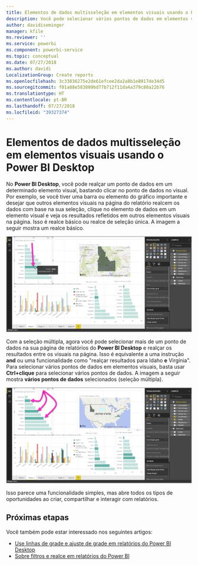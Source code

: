 ```yaml
---
title: Elementos de dados multisseleção em elementos visuais usando o Power BI Desktop
description: Você pode selecionar vários pontos de dados em elementos visuais do Power BI Desktop com Ctrl+clique simples
author: davidiseminger
manager: kfile
ms.reviewer: ''
ms.service: powerbi
ms.component: powerbi-service
ms.topic: conceptual
ms.date: 07/27/2018
ms.author: davidi
LocalizationGroup: Create reports
ms.openlocfilehash: 3c33836275e2de61efcee2da2a8b1e8917de34d5
ms.sourcegitcommit: f01a88e583889bd77b712f11da4a379c88a22b76
ms.translationtype: HT
ms.contentlocale: pt-BR
ms.lasthandoff: 07/27/2018
ms.locfileid: "39327374"
---
```

# <a name="multi-select-data-elements-in-visuals-using-power-bi-desktop"></a>Elementos de dados multisseleção em elementos visuais usando o Power BI Desktop

No **Power BI Desktop**, você pode realçar um ponto de dados em um determinado elemento visual, bastando clicar no ponto de dados no visual. Por exemplo, se você tiver uma barra ou elemento do gráfico importante e desejar que outros elementos visuais na página do relatório realcem os dados com base na sua seleção, clique no elemento de dados em um elemento visual e veja os resultados refletidos em outros elementos visuais na página. Isso é realce básico ou realce de seleção única. A imagem a seguir mostra um realce básico. 

![](media/desktop-multi-select/multi-select_01.png)

Com a seleção múltipla, agora você pode selecionar mais de um ponto de dados na sua página de relatórios do **Power BI Desktop** e realçar os resultados entre os visuais na página. Isso é equivalente a uma instrução **and** ou uma funcionalidade como "realçar resultados para Idaho **e** Virgínia". Para selecionar vários pontos de dados em elementos visuais, basta usar **Ctrl+clique** para selecionar vários pontos de dados. A imagem a seguir mostra **vários pontos de dados** selecionados (seleção múltipla).

![](media/desktop-multi-select/multi-select_02.png)

Isso parece uma funcionalidade simples, mas abre todos os tipos de oportunidades ao criar, compartilhar e interagir com relatórios. 

## <a name="next-steps"></a>Próximas etapas

Você também pode estar interessado nos seguintes artigos:

* [Use linhas de grade e ajuste de grade em relatórios do Power BI Desktop](desktop-gridlines-snap-to-grid.md)
* [Sobre filtros e realce em relatórios do Power BI](power-bi-reports-filters-and-highlighting.md)

